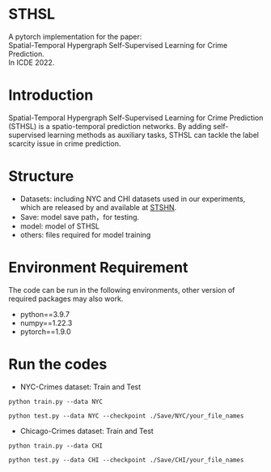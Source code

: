 # STHSL
A pytorch implementation for the paper:<br />
Spatial-Temporal Hypergraph Self-Supervised Learning for Crime Prediction.<br />
In ICDE 2022.

# Introduction
Spatial-Temporal Hypergraph Self-Supervised Learning for Crime Prediction (STHSL) is a spatio-temporal prediction networks. By adding self-supervised learning methods as auxiliary tasks, STHSL can tackle the label scarcity issue in crime prediction.

# Structure
* Datasets: including NYC and CHI datasets used in our experiments, which are released by and available at [STSHN](https://github.com/akaxlh/ST-SHN).
* Save: model save path，for testing.
* model: model of STHSL
* others: files required for model training 

# Environment Requirement
The code can be run in the following environments, other version of required packages may also work.
* python==3.9.7
* numpy==1.22.3
* pytorch==1.9.0

# Run the codes 
* NYC-Crimes dataset: Train and Test
```
python train.py --data NYC
```
```
python test.py --data NYC --checkpoint ./Save/NYC/your_file_names
```

* Chicago-Crimes dataset: Train and Test
```
python train.py --data CHI
```
```
python test.py --data CHI --checkpoint ./Save/CHI/your_file_names
```

